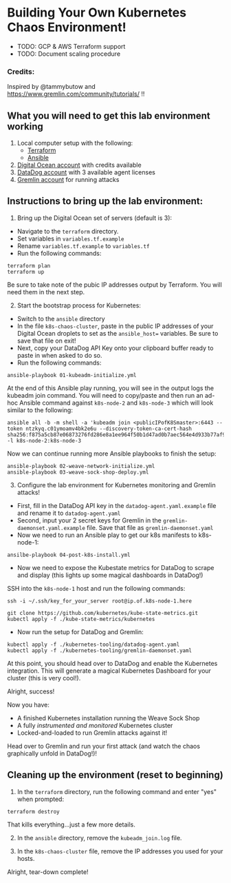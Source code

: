 # Building Your Own Kubernetes Chaos Environment!

* TODO: GCP & AWS Terraform support
* TODO: Document scaling procedure

### Credits:
Inspired by @tammybutow and https://www.gremlin.com/community/tutorials/ !!

## What you will need to get this lab environment working
1. Local computer setup with the following:
	* [Terraform](https://www.terraform.io/downloads.html)
	* [Ansible](https://docs.ansible.com/ansible/latest/installation_guide/intro_installation.html)
2. [Digital Ocean account](https://www.digitalocean.com/) with credits available
3. [DataDog account](https://www.datadoghq.com/) with 3 available agent licenses
4. [Gremlin account](https://www.gremlin.com/) for running attacks

## Instructions to bring up the lab environment:
1. Bring up the Digital Ocean set of servers (default is 3):
- Navigate to the `terraform` directory.
- Set variables in `variables.tf.example`
- Rename `variables.tf.example` to `variables.tf`
- Run the following commands:
```
terraform plan
terraform up
```
Be sure to take note of the pubic IP addresses output by Terraform. You will need them in the next step.

2. Start the bootstrap process for Kubernetes:
- Switch to the `ansible` directory
- In the file `k8s-chaos-cluster`, paste in the public IP addresses of your Digital Ocean droplets to set as the `ansible_host=` variables.  Be sure to save that file on exit!
- Next, copy your DataDog API Key onto your clipboard buffer ready to paste in when asked to do so.
- Run the following commands:
```
ansible-playbook 01-kubeadm-initialize.yml
```
At the end of this Ansible play running, you will see in the output logs the kubeadm join command.  You will need to copy/paste and then run an ad-hoc Ansible command against `k8s-node-2` and `k8s-node-3` which will look similar to the following:
```
ansible all -b -m shell -a 'kubeadm join <publicIPofK8Smaster>:6443 --token ntzkyq.c01ymoamv4bk2e6u --discovery-token-ca-cert-hash sha256:f875a5cb87e06873276fd286e8a1ee964f50b1d47ad0b7aec564e4d933b77af9' -l k8s-node-2:k8s-node-3
```

Now we can continue running more Ansible playbooks to finish the setup:
```
ansible-playbook 02-weave-network-initialize.yml
ansible-playbook 03-weave-sock-shop-deploy.yml
```

3. Configure the lab environment for Kubernetes monitoring and Gremlin attacks!
- First, fill in the DataDog API key in the `datadog-agent.yaml.example` file and rename it to `datadog-agent.yaml`
- Second, input your 2 secret keys for Gremlin in the `gremlin-daemonset.yaml.example` file. Save that file as `gremlin-daemonset.yaml`
- Now we need to run an Ansible play to get our k8s manifests to k8s-node-1:
```
ansilbe-playbook 04-post-k8s-install.yml
```
- Now we need to expose the Kubestate metrics for DataDog to scrape and display (this lights up some magical dashboards in DataDog!)  

SSH into the `k8s-node-1` host and run the following commands:
```
ssh -i ~/.ssh/key_for_your_server root@ip.of.k8s-node-1.here
```
```
git clone https://github.com/kubernetes/kube-state-metrics.git
kubectl apply -f ./kube-state-metrics/kubernetes
```
- Now run the setup for DataDog and Gremlin:
```
kubectl apply -f ./kubernetes-tooling/datadog-agent.yaml
kubectl apply -f ./kubernetes-tooling/gremlin-daemonset.yaml
```

At this point, you should head over to DataDog and enable the Kubernetes integration.  This will generate a magical Kubernetes Dashboard for your cluster (this is very cool!).

Alright, success!  

Now you have:
- A finished Kubernetes installation running the Weave Sock Shop
- A fully *instrumented and monitored* Kubernetes cluster
- Locked-and-loaded to run Gremlin attacks against it!

Head over to Gremlin and run your first attack (and watch the chaos graphically unfold in DataDog!)! 

## Cleaning up the environment (reset to beginning)
1. In the `terraform` directory, run the following command and enter "yes" when prompted:
```
terraform destroy
```
That kills everything...just a few more details.

2. In the `ansible` directory, remove the `kubeadm_join.log` file.

3. In the `k8s-chaos-cluster` file, remove the IP addresses you used for your hosts.

Alright, tear-down complete!
